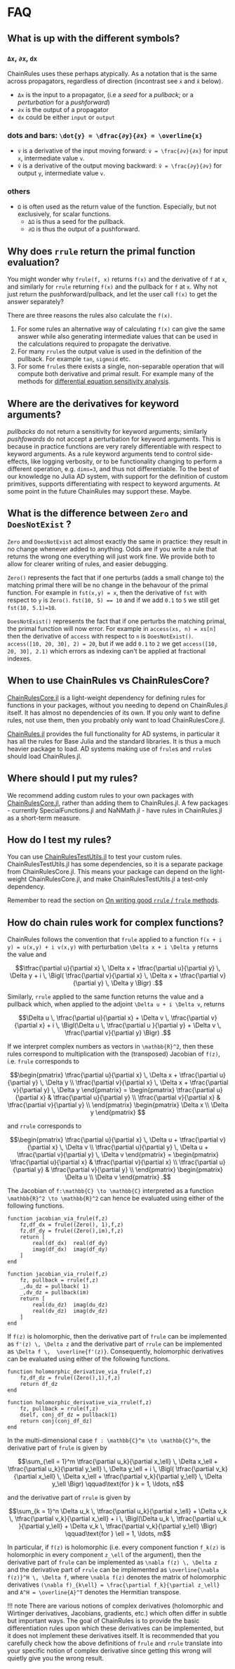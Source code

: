 # FAQ

## What is up with the different symbols?

### `Δx`, `∂x`, `dx`
ChainRules uses these perhaps atypically.
As a notation that is the same across propagators, regardless of direction (incontrast see `ẋ` and `x̄` below).

 - `Δx` is the input to a propagator, (i.e a _seed_ for a _pullback_; or a _perturbation_ for a _pushforward_)
 - `∂x` is the output of a propagator
 - `dx` could be either `input` or `output`


### dots and bars: ``\dot{y} = \dfrac{∂y}{∂x} = \overline{x}``
 - `v̇` is a derivative of the input moving forward: ``v̇ = \frac{∂v}{∂x}`` for input ``x``, intermediate value ``v``.
 - `v̄` is a derivative of the output moving backward: ``v̄ = \frac{∂y}{∂v}`` for output ``y``, intermediate value ``v``.

### others
 - `Ω` is often used as the return value of the function. Especially, but not exclusively, for scalar functions.
     - `ΔΩ` is thus a seed for the pullback.
     - `∂Ω` is thus the output of a pushforward.


## Why does `rrule` return the primal function evaluation?
You might wonder why `frule(f, x)` returns `f(x)` and the derivative of `f` at `x`, and similarly for `rrule` returning `f(x)` and the pullback for `f` at `x`.
Why not just return the pushforward/pullback, and let the user call `f(x)` to get the answer separately?

There are three reasons the rules also calculate the `f(x)`.
1. For some rules an alternative way of calculating `f(x)` can give the same answer while also generating intermediate values that can be used in the calculations required to propagate the derivative.
2. For many `rrule`s the output value is used in the definition of the pullback. For example `tan`, `sigmoid` etc.
3. For some `frule`s there exists a single, non-separable operation that will compute both derivative and primal result. For example many of the methods for [differential equation sensitivity analysis](https://docs.juliadiffeq.org/stable/analysis/sensitivity/#sensitivity-1).

## Where are the derivatives for keyword arguments?
_pullbacks_ do not return a sensitivity for keyword arguments;
similarly _pushfowards_ do not accept a perturbation for keyword arguments.
This is because in practice functions are very rarely differentiable with respect to keyword arguments.
As a rule keyword arguments tend to control side-effects, like logging verbosity,
or to be functionality changing to perform a different operation, e.g. `dims=3`, and thus not differentiable.
To the best of our knowledge no Julia AD system, with support for the definition of custom primitives, supports differentiating with respect to keyword arguments.
At some point in the future ChainRules may support these. Maybe.


## What is the difference between `Zero` and `DoesNotExist` ?
`Zero` and `DoesNotExist` act almost exactly the same in practice: they result in no change whenever added to anything.
Odds are if you write a rule that returns the wrong one everything will just work fine.
We provide both to allow for clearer writing of rules, and easier debugging.

`Zero()` represents the fact that if one perturbs (adds a small change to) the matching primal there will be no change in the behavour of the primal function.
For example in `fst(x,y) = x`, then the derivative of `fst` with respect to `y` is `Zero()`.
`fst(10, 5) == 10` and if we add `0.1` to `5` we still get `fst(10, 5.1)=10`.

`DoesNotExist()` represents the fact that if one perturbs the matching primal, the primal function will now error.
For example in `access(xs, n) = xs[n]` then the derivative of `access` with respect to `n` is `DoesNotExist()`.
`access([10, 20, 30], 2) = 20`, but if we add `0.1` to `2` we get `access([10, 20, 30], 2.1)` which errors as indexing can't be applied at fractional indexes.


## When to use ChainRules vs ChainRulesCore?

[ChainRulesCore.jl](https://github.com/JuliaDiff/ChainRulesCore.jl) is a light-weight dependency for defining rules for functions in your packages, without you needing to depend on ChainRules.jl itself.
It has almost no dependencies of its own.
If you only want to define rules, not use them, then you probably only want to load ChainRulesCore.jl.

[ChainRules.jl](https://github.com/JuliaDiff/ChainRules.jl) provides the full functionality for AD systems, in particular it has all the rules for Base Julia and the standard libraries.
It is thus a much heavier package to load.
AD systems making use of `frule`s and `rrule`s should load ChainRules.jl.

## Where should I put my rules?

We recommend adding custom rules to your own packages with [ChainRulesCore.jl](https://github.com/JuliaDiff/ChainRulesCore.jl), rather than adding them to ChainRules.jl.
A few packages - currently SpecialFunctions.jl and NaNMath.jl - have rules in ChainRules.jl as a short-term measure.

## How do I test my rules?

You can use [ChainRulesTestUtils.jl](https://github.com/JuliaDiff/ChainRulesTestUtils.jl) to test your custom rules.
ChainRulesTestUtils.jl has some dependencies, so it is a separate package from ChainRulesCore.jl.
This means your package can depend on the light-weight ChainRulesCore.jl, and make ChainRulesTestUtils.jl a test-only dependency.

Remember to read the section on [On writing good `rrule` / `frule` methods](@ref).

## How do chain rules work for complex functions?

ChainRules follows the convention that `frule` applied to a function ``f(x + i y) = u(x,y) + i v(x,y)`` with perturbation ``\Delta x + i \Delta y`` returns the value and
```math
\tfrac{\partial u}{\partial x} \, \Delta x + \tfrac{\partial u}{\partial y} \, \Delta y + i \, \Bigl( \tfrac{\partial v}{\partial x} \, \Delta x + \tfrac{\partial v}{\partial y} \, \Delta y \Bigr)
.
```
Similarly, `rrule` applied to the same function returns the value and a pullback which, when applied to the adjoint ``\Delta u + i \Delta v``, returns
```math
\Delta u \, \tfrac{\partial u}{\partial x} + \Delta v \, \tfrac{\partial v}{\partial x} + i \, \Bigl(\Delta u \, \tfrac{\partial u }{\partial y} + \Delta v \, \tfrac{\partial v}{\partial y} \Bigr)
.
```
If we interpret complex numbers as vectors in ``\mathbb{R}^2``, then these rules correspond to multiplication with the (transposed) Jacobian of ``f(z)``, i.e. `frule` corresponds to
```math
\begin{pmatrix}
\tfrac{\partial u}{\partial x} \, \Delta x + \tfrac{\partial u}{\partial y} \, \Delta y
\\
\tfrac{\partial v}{\partial x} \, \Delta x + \tfrac{\partial v}{\partial y} \, \Delta y
\end{pmatrix}
=
\begin{pmatrix}
\tfrac{\partial u}{\partial x} & \tfrac{\partial u}{\partial y} \\
\tfrac{\partial v}{\partial x} & \tfrac{\partial v}{\partial y} \\
\end{pmatrix}
\begin{pmatrix}
\Delta x \\ \Delta y
\end{pmatrix}

```
and `rrule` corresponds to
```math
\begin{pmatrix}
\tfrac{\partial u}{\partial x} \, \Delta u + \tfrac{\partial v}{\partial x} \, \Delta v
\\
\tfrac{\partial u}{\partial y} \, \Delta u + \tfrac{\partial v}{\partial y} \, \Delta v
\end{pmatrix}
=
\begin{pmatrix}
\tfrac{\partial u}{\partial x} & \tfrac{\partial v}{\partial x} \\
\tfrac{\partial u}{\partial y} & \tfrac{\partial v}{\partial y} \\
\end{pmatrix}
\begin{pmatrix}
\Delta u \\ \Delta v
\end{pmatrix}
.
```
The Jacobian of ``f:\mathbb{C} \to \mathbb{C}`` interpreted as a function ``\mathbb{R}^2 \to \mathbb{R}^2`` can hence be evaluated using either of the following functions.
```
function jacobian_via_frule(f,z)
    fz,df_dx = frule((Zero(), 1),f,z)
    fz,df_dy = frule((Zero(),im),f,z)
    return [
        real(df_dx)  real(df_dy)
        imag(df_dx)  imag(df_dy)
    ]
end
```
```
function jacobian_via_rrule(f,z)
    fz, pullback = rrule(f,z)
    _,du_dz = pullback( 1)
    _,dv_dz = pullback(im)
    return [
        real(du_dz)  imag(du_dz)
        real(dv_dz)  imag(dv_dz)
    ]
end
```

If ``f(z)`` is holomorphic, then the derivative part of `frule` can be implemented as ``f'(z) \, \Delta z`` and the derivative part of `rrule` can be implemented as ``\Delta f \,  \overline{f'(z)}``.
Consequently, holomorphic derivatives can be evaluated using either of the following functions.
```
function holomorphic_derivative_via_frule(f,z)
    fz,df_dz = frule((Zero(),1),f,z)
    return df_dz
end
```
```
function holomorphic_derivative_via_rrule(f,z)
    fz, pullback = rrule(f,z)
    dself, conj_df_dz = pullback(1)
    return conj(conj_df_dz)
end
```

In the multi-dimensional case ``f : \mathbb{C}^m \to \mathbb{C}^n``, the derivative part of `frule` is given by
```math
\sum_{\ell = 1}^m \tfrac{\partial u_k}{\partial x_\ell} \, \Delta x_\ell + \tfrac{\partial u_k}{\partial y_\ell} \, \Delta y_\ell + i \, \Bigl( \tfrac{\partial v_k}{\partial x_\ell} \, \Delta x_\ell + \tfrac{\partial v_k}{\partial y_\ell} \, \Delta y_\ell \Bigr)
\qquad\text{for } k = 1, \ldots, n
```
and the derivative part of `rrule` is given by
```math
\sum_{k = 1}^n \Delta u_k \, \tfrac{\partial u_k}{\partial x_\ell} + \Delta v_k \, \tfrac{\partial v_k}{\partial x_\ell} + i \, \Bigl(\Delta u_k \, \tfrac{\partial u_k }{\partial y_\ell} + \Delta v_k \, \tfrac{\partial v_k}{\partial y_\ell} \Bigr)
\qquad\text{for } \ell = 1, \ldots, m
```
In particular, if ``f(z)`` is holomorphic (i.e. every component function ``f_k(z)`` is holomorphic in every component ``z_\ell`` of the argument), then the derivative part of `frule` can be implemented as ``\nabla f(z) \, \Delta z`` and the derivative part of `rrule` can be implemented as ``\overline{\nabla f(z)}^H \, \Delta f``, where ``\nabla f(z)`` denotes the matrix of holomorphic derivatives ``(\nabla f)_{k\ell} = \frac{\partial f_k}{\partial z_\ell}`` and ``A^H = \overline{A}^T`` denotes the Hermitian transpose.

!!! note
    There are various notions of complex derivatives (holomorphic and Wirtinger derivatives, Jacobians, gradients, etc.) which often differ in subtle but important ways.
    The goal of ChainRules is to provide the basic differentiation rules upon which these derivatives can be implemented, but it does not implement these derivatives itself.
    It is recommended that you carefully check how the above definitions of `frule` and `rrule` translate into your specific notion of complex derivative since getting this wrong will quietly give you the wrong result.
